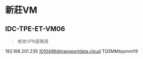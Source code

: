 # 新莊VM

## IDC-TPE-ET-VM06

> 修改VPN密碼用

192.168.201.235
1010496@transportdata.cloud
TQSMMtqsmm!!9


